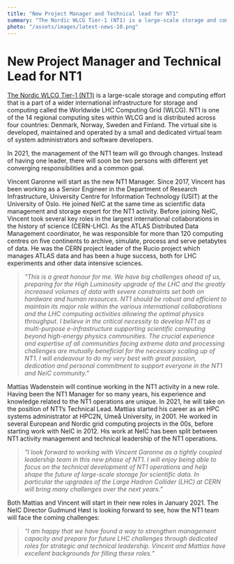 ```yaml
---
title: "New Project Manager and Technical lead for NT1"
summary: "The Nordic WLCG Tier-1 (NT1) is a large-scale storage and computing effort that is a part of a wider international infrastructure for storage and computing called the Worldwide LHC Computing Grid. In 2021, the management of the NT1 team will go through changes. Instead of having one leader, there will soon be two persons with different yet converging responsibilities and a common goal. "
photo: "/assets/images/latest-news-10.png"
---
```


New Project Manager and Technical Lead for NT1
===========================

[The Nordic WLCG Tier-1 (NT1)](https://neic.no/nt1/) is a large-scale storage and computing effort that is a part of a wider international infrastructure for storage and computing called the Worldwide LHC Computing Grid (WLCG). NT1 is one of the 14 regional computing sites within WLCG and is distributed across four countries: Denmark, Norway, Sweden and Finland. The virtual site is developed, maintained and operated by a small and dedicated virtual team of system administrators and software developers. 

In 2021, the management of the NT1 team will go through changes. Instead of having one leader, there will soon be two persons with different yet converging responsibilities and a common goal.
 
Vincent Garonne will start as the new NT1 Manager. Since 2017, Vincent has been working as a Senior Engineer in the Department of Research Infrastructure, University Centre for Information Technology (USIT) at the University of Oslo. He joined NeIC at the same time as scientific data management and storage expert for the NT1 activity. Before joining NeIC, Vincent took several key roles in the largest international collaborations in the history of science (CERN-LHC). As the ATLAS Distributed Data Management coordinator, he was responsible for more than 120 computing centres on five continents to archive, simulate, process and serve petabytes of data. He was the CERN project leader of the Rucio project which manages ATLAS data and has been a huge success, both for LHC experiments and other data intensive sciences.
>*"This is a great honour for me. We have big challenges ahead of us, preparing for the High Luminosity upgrade of the LHC and the greatly increased volumes of data with severe constraints set both on hardware and human resources. NT1 should be robust and efficient to maintain its major role within the various international collaborations and the LHC computing activities allowing the optimal physics throughput. I believe in the critical necessity to develop NT1 as a multi-purpose e-infrastructure supporting scientific computing beyond high-energy physics communities. The crucial experience and expertise of all communities facing extreme data and processing challenges are mutually beneficial for the necessary scaling up of NT1. I will endeavour to do my very best with great passion, dedication and personal commitment to support everyone in the NT1 and NeiC community."*

Mattias Wadenstein will continue working in the NT1 activity in a new role. Having been the NT1 Manager for so many years, his experience and knowledge related to the NT1 operations are unique. In 2021, he will take on the position of NT1’s Technical Lead. Mattias started his career as an HPC systems administrator at HPC2N, Umeå University, in 2001. He worked in several European and Nordic grid computing projects in the 00s, before starting work with NeIC in 2012. His work at NeIC has been split between NT1 activity management and technical leadership of the NT1 operations.
>*"I look forward to working with Vincent Garonne as a tightly coupled leadership team in this new phase of NT1. I will enjoy being able to focus on the technical development of NT1 operations and help shape the future of large-scale storage for scientific data. In particular the upgrades of the Large Hadron Collider (LHC) at CERN will bring many challenges over the next years."*

Both Mattias and Vincent will start in their new roles in January 2021. The NeIC Director Gudmund Høst is looking forward to see, how the NT1 team will face the coming challenges:
>*“I am happy that we have found a way to strengthen management capacity and prepare for future LHC challenges through dedicated roles for strategic and technical leadership. Vincent and Mattias have excellent backgrounds for filling these roles.”*
